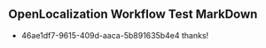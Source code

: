 ## OpenLocalization Workflow Test MarkDown
* 46ae1df7-9615-409d-aaca-5b891635b4e4 
thanks!<!--HONumber=Mar16_HO3-->
